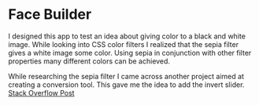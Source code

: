 # Face Builder

I designed this app to test an idea about giving color to a black and white image. While looking into CSS color filters I realized that the sepia filter gives a white image some color. Using sepia in conjunction with other filter properties many different colors can be achieved.

While researching the sepia filter I came across another project aimed at creating a conversion tool. This gave me the idea to add the invert slider. [Stack Overflow Post](https://stackoverflow.com/questions/42966641/how-to-transform-black-into-any-given-color-using-only-css-filters/43960991#43960991) 

